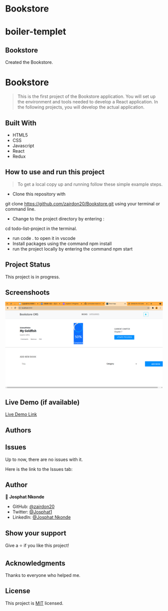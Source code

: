 # Bookstore

# boiler-templet

## Bookstore

Created the Bookstore.

# Bookstore
> This is the first project of the Bookstore application. You will set up the environment and tools needed to develop a React application. In the following projects, you will develop the actual application.

## Built With
- HTML5
- CSS
- Javascript
- React
- Redux

## How to use and run this project

>To get a local copy up and running follow these simple example steps.

- Clone this repository with

git clone https://github.com/zairdon20/Bookstore.git using your terminal or command line.

- Change to the project directory by entering :

cd todo-list-project in the terminal.

- run code . to open it in vscode
- Install packages using the command npm install
- run the project locally by entering the command npm start



## Project Status
This project is in progress.

## Screenshoots
![screenshot](./public/Screenshot-Bookstore4.png)
## Live Demo (if available)

[Live Demo Link](https://livedemo.com)
## Authors

## Issues

Up to now, there are no issues with it.

Here is the link to the Issues tab:

## Author

👤 **Josphat Nkonde**

- GitHub: [@zairdon20](https://github.com/zairdon20)
- Twitter: [@Josphat1](https://twitter.com/Josphat1)
- LinkedIn: [@Josphat Nkonde](https://www.linkedin.com/in/josphat-nkonde-092510183/)

## Show your support

Give a ⭐️ if you like this project!

## Acknowledgments

Thanks to everyone who helped me.

## License
This project is [MIT](./MIT.md) licensed.
